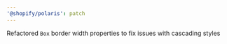 ```yaml
---
'@shopify/polaris': patch
---
```


Refactored `Box` border width properties to fix issues with cascading styles
